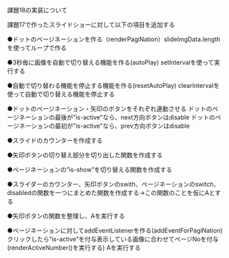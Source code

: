 課題18の実装について

課題17で作ったスライドショーに対して以下の項目を追加する


●ドットのページネーションを作る（renderPagiNation）slideImgData.lengthを使ってループで作る

●3秒毎に画像を自動で切り替える機能を作る(autoPlay)
setIntervalを使って実行する

●自動で切り替わる機能を停止する機能を作る(resetAutoPlay)
clearIntervalを使って自動で切り替える機能を停止する

●ドットのページネーション・矢印のボタンをそれぞれ連動させる
ドットのページネーションの最後が"is-active"なら、next方向ボタンはdisable
ドットのページネーションの最初が"is-active"なら、prev方向ボタンはdisable

●スライドのカウンターを作成する

●矢印ボタンの切り替え部分を切り出した関数を作成する

●ページネーションの”is-show”を切り替える関数を作成する

●スライダーのカウンター、矢印ボタンのswith、ページネーションのswitch、disabledの関数を一つにまとめた関数を作成する→この関数のことを仮にAとする

●矢印ボタンの関数を整理し、Aを実行する

●ページネーションに対してaddEventListenerを作る(addEventForPagiNation)
クリックしたら”is-active”を付与表示している画像に合わせてページNoを付与(renderActiveNumber()を実行する)
Aを実行する
